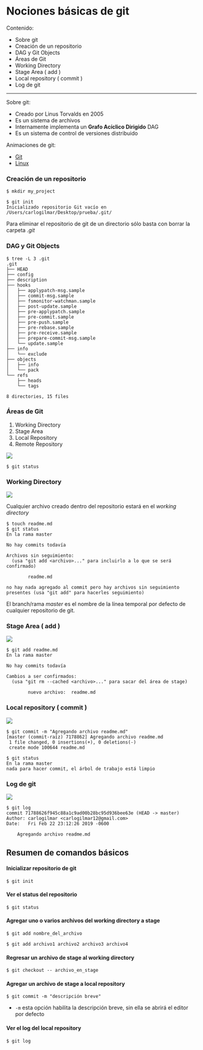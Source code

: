 # Nociones básicas de git

Contenido:

* Sobre git
* Creación de un repositorio
* DAG y Git Objects
* Áreas de Git
* Working Directory
* Stage Area \( add \)
* Local repository \( commit \)
* Log de git

---

Sobre git:

* Creado por Linus Torvalds en 2005
* Es un sistema de archivos
* Internamente implementa un **Grafo Acíclico Dirigido** DAG
* Es un sistema de control de versiones distribuido

Animaciones de git:

* [Git](https://www.youtube.com/watch?v=jHzbLNVhv-c )
* [Linux](https://www.youtube.com/watch?v=5iFnzr73XXk&t=4686s)

### Creación de un repositorio

```
$ mkdir my_project

$ git init
Inicializado repositorio Git vacío en /Users/carlogilmar/Desktop/prueba/.git/
```

Para eliminar el repositorio de git de un directorio sólo basta con borrar la carpeta _.git_

### DAG y Git Objects

```
$ tree -L 3 .git
.git
├── HEAD
├── config
├── description
├── hooks
│   ├── applypatch-msg.sample
│   ├── commit-msg.sample
│   ├── fsmonitor-watchman.sample
│   ├── post-update.sample
│   ├── pre-applypatch.sample
│   ├── pre-commit.sample
│   ├── pre-push.sample
│   ├── pre-rebase.sample
│   ├── pre-receive.sample
│   ├── prepare-commit-msg.sample
│   └── update.sample
├── info
│   └── exclude
├── objects
│   ├── info
│   └── pack
└── refs
    ├── heads
    └── tags

8 directories, 15 files
```

### Áreas de Git

1. Working Directory
2. Stage Area
3. Local Repository
4. Remote Repository

![](/assets/chapter2_1.png)

```
$ git status
```

### Working Directory

![](/assets/chapter2_2.png)

Cualquier archivo creado dentro del repositorio estará en el _working directory_

```
$ touch readme.md
$ git status
En la rama master

No hay commits todavía

Archivos sin seguimiento:
  (usa "git add <archivo>..." para incluirlo a lo que se será confirmado)

        readme.md

no hay nada agregado al commit pero hay archivos sin seguimiento presentes (usa "git add" para hacerles seguimiento)
```

El branch/rama _master_ es el nombre de la línea temporal por defecto de cualquier repositorio de git.

### Stage Area \( add \)

![](/assets/chapter2_3.png)

```
$ git add readme.md
En la rama master

No hay commits todavía

Cambios a ser confirmados:
  (usa "git rm --cached <archivo>..." para sacar del área de stage)

        nuevo archivo:  readme.md
```

### Local repository \( commit \)

![](/assets/chapter2_4.png)

```
$ git commit -m "Agregando archivo readme.md"
[master (commit-raíz) 7178862] Agregando archivo readme.md
 1 file changed, 0 insertions(+), 0 deletions(-)
 create mode 100644 readme.md

$ git status
En la rama master
nada para hacer commit, el árbol de trabajo está limpio
```

### Log de git

![](/assets/chapter2_5.png)

```
$ git log
commit 71788626f945c88a1c9ad00b28bc95d936bee63e (HEAD -> master)
Author: carlogilmar <carlogilmar12@gmail.com>
Date:   Fri Feb 22 23:12:26 2019 -0600

    Agregando archivo readme.md
```

## Resumen de comandos básicos

#### Inicializar repositorio de git

```
$ git init
```

#### Ver el status del repositorio

```
$ git status
```

#### Agregar uno o varios archivos del working directory a stage

```
$ git add nombre_del_archivo

$ git add archivo1 archivo2 archivo3 archivo4
```

#### Regresar un archivo de stage al working directory

```
$ git checkout -- archivo_en_stage
```

#### Agregar un archivo de stage a local repository

```
$ git commit -m "descripción breve"
```

* `-m` esta opción habilita la descripción breve, sin ella se abrirá el editor por defecto

#### Ver el log del local repository

```
$ git log
```



